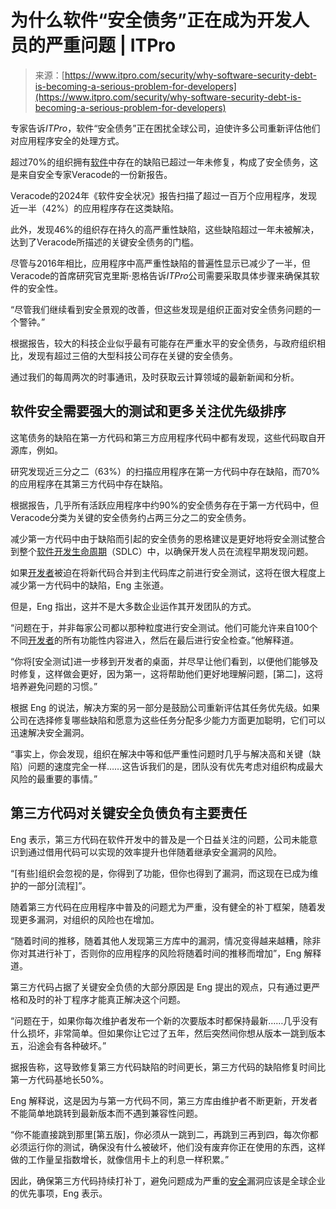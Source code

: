 <!--yml

category: 未分类

date: 2024-05-27 14:53:40

-->

# 为什么软件“安全债务”正在成为开发人员的严重问题 | ITPro

> 来源：[https://www.itpro.com/security/why-software-security-debt-is-becoming-a-serious-problem-for-developers](https://www.itpro.com/security/why-software-security-debt-is-becoming-a-serious-problem-for-developers)

专家告诉*ITPro*，软件“安全债务”正在困扰全球公司，迫使许多公司重新评估他们对应用程序安全的处理方式。

超过70%的组织拥有[软件](https://www.itpro.com/software)中存在的缺陷已超过一年未修复，构成了安全债务，这是来自安全专家Veracode的一份新报告。

Veracode的2024年《软件安全状况》报告扫描了超过一百万个应用程序，发现近一半（42%）的应用程序存在这类缺陷。

此外，发现46%的组织存在持久的高严重性缺陷，这些缺陷超过一年未被解决，达到了Veracode所描述的关键安全债务的门槛。

尽管与2016年相比，应用程序中高严重性缺陷的普遍性显示已减少了一半，但Veracode的首席研究官克里斯·恩格告诉*ITPro*公司需要采取具体步骤来确保其软件的安全性。

“尽管我们继续看到安全景观的改善，但这些发现是组织正面对安全债务问题的一个警钟。”

根据报告，较大的科技企业似乎最有可能存在严重水平的安全债务，与政府组织相比，发现有超过三倍的大型科技公司存在关键的安全债务。

通过我们的每周两次的时事通讯，及时获取云计算领域的最新新闻和分析。

## 软件安全需要强大的测试和更多关注优先级排序

这笔债务的缺陷在第一方代码和第三方应用程序代码中都有发现，这些代码取自开源库，例如。

研究发现近三分之二（63%）的扫描应用程序在第一方代码中存在缺陷，而70%的应用程序在其第三方代码中存在缺陷。

根据报告，几乎所有活跃应用程序中约90%的安全债务存在于第一方代码中，但Veracode分类为关键的安全债务约占两三分之二的安全债务。

减少第一方代码中由于缺陷而引起的安全债务的恩格建议是更好地将安全测试整合到整个[软件开发生命周期](https://www.itpro.com/software/development/367842/the-four-major-software-development-lifecycle-models-and-how-they-work)（SDLC）中，以确保开发人员在流程早期发现问题。

如果[开发者](https://www.itpro.com/business-strategy/careers-training/358051/software-developers-versus-software-engineers)被迫在将新代码合并到主代码库之前进行安全测试，这将在很大程度上减少第一方代码中的缺陷，Eng 主张道。

但是，Eng 指出，这并不是大多数企业运作其开发团队的方式。

“问题在于，并非每家公司都以那种粒度进行安全测试。他们可能允许来自100个不同[开发者](https://www.itpro.com/business-strategy/careers-training/356509/how-to-become-a-software-developer)的所有功能性内容进入，然后在最后进行安全检查。”他解释道。

“你将[安全测试]进一步移到开发者的桌面，并尽早让他们看到，以便他们能够及时修复，这样做会更好，因为第一，这将帮助他们更好地理解问题，[第二]，这将培养避免问题的习惯。”

根据 Eng 的说法，解决方案的另一部分是鼓励公司重新评估其任务优先级。如果公司在选择修复哪些缺陷和愿意为这些任务分配多少能力方面更加聪明，它们可以迅速解决安全漏洞。

“事实上，你会发现，组织在解决中等和低严重性问题时几乎与解决高和关键（缺陷）问题的速度完全一样……这告诉我们的是，团队没有优先考虑对组织构成最大风险的最重要的事情。”

## 第三方代码对关键安全负债负有主要责任

Eng 表示，第三方代码在软件开发中的普及是一个日益关注的问题，公司未能意识到通过借用代码可以实现的效率提升也伴随着继承安全漏洞的风险。

“[有些]组织会忽视的是，你得到了功能，但你也得到了漏洞，而这现在已成为维护的一部分[流程]”。

随着第三方代码在应用程序中普及的问题尤为严重，没有健全的补丁框架，随着发现更多漏洞，对组织的风险也在增加。

“随着时间的推移，随着其他人发现第三方库中的漏洞，情况变得越来越糟，除非你对其进行补丁，否则你的应用程序的风险将随着时间的推移而增加”，Eng 解释道。

第三方代码占据了关键安全负债的大部分原因是 Eng 提出的观点，只有通过更严格和及时的补丁程序才能真正解决这个问题。

“问题在于，如果你每次维护者发布一个新的次要版本时都保持最新……几乎没有什么损坏，非常简单。但如果你让它过了五年，然后突然间你想从版本一跳到版本五，沿途会有各种破坏。”

据报告称，这导致修复第三方代码缺陷的时间更长，第三方代码的缺陷修复时间比第一方代码基地长50%。

Eng 解释说，这是因为与第一方代码不同，第三方库由维护者不断更新，开发者不能简单地跳转到最新版本而不遇到兼容性问题。

“你不能直接跳到那里[第五版]，你必须从一跳到二，再跳到三再到四，每次你都必须运行你的测试，确保没有什么被破坏，他们没有废弃你正在使用的东西，这样做的工作量呈指数增长，就像信用卡上的利息一样积累。”

因此，确保第三方代码持续打补丁，避免问题成为严重的[安全](https://www.itpro.com/security)漏洞应该是全球企业的优先事项，Eng 表示。
